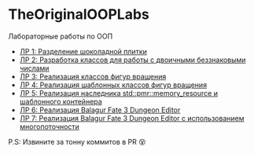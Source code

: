 # TheOriginalOOPLabs

Лабораторные работы по ООП

- [ЛР 1: Разделение шоколадной плитки](https://github.com/TheOriginalMJKey/TheOriginalOOPLabs/tree/lab1)
- [ЛР 2: Разработка классов для работы с двоичными беззнаковыми числами](https://github.com/TheOriginalMJKey/TheOriginalOOPLabs/tree/lab2)
- [ЛР 3: Реализация классов фигур вращения](https://github.com/TheOriginalMJKey/TheOriginalOOPLabs/tree/lab3)
- [ЛР 4: Реализация шаблонных классов фигур вращения](https://github.com/TheOriginalMJKey/TheOriginalOOPLabs/tree/lab4)
- [ЛР 5: Реализация наследника std::pmr::memory_resource и шаблонного контейнера](https://github.com/TheOriginalMJKey/TheOriginalOOPLabs/tree/lab5)
- [ЛР 6: Реализация Balagur Fate 3 Dungeon Editor](https://github.com/TheOriginalMJKey/TheOriginalOOPLabs/tree/lab6)
- [ЛР 7: Реализация Balagur Fate 3 Dungeon Editor с использованием многопоточности](https://github.com/TheOriginalMJKey/TheOriginalOOPLabs/tree/lab7)

P.S: Извините за тонну коммитов в PR 😵
